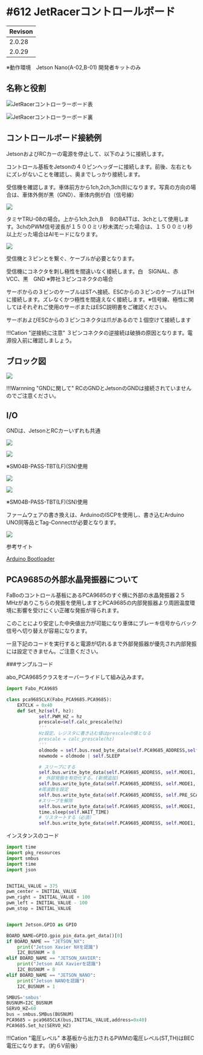 # #612 JetRacerコントロールボード

|Revison|
|:--|
|2.0.28|
|2.0.29|

※動作環境　Jetson Nano(A-02,B-01) 開発者キットのみ

## 名称と役割

![JetRacerコントローラーボード表](./img/020029/6120229T.jpg)


![JetRacerコントローラーボード裏](./img/020029/6120229B.jpg)


## コントロールボード接続例

JetsonおよびRCカーの電源を停止して、以下のように接続します。

コントロール基板をJetsonの４０ピンヘッダーに接続します。前後、左右ともにズレがないことを確認し、奥までしっかり接続します。

受信機を確認します。車体前方から1ch,2ch,3ch(B)になります。写真の方向の場合は、車体外側が黒（GND）、車体内側が白（信号線）

![](./img/connetting004.jpg)

タミヤTRU-08の場合。上から1ch,2ch,B 　BのBATTは、3chとして使用します。3chのPWM信号波長が１５００ミリ秒未満だった場合は、１５００ミリ秒以上だった場合はAIモードになります。

![](./img/ESC.jpg)

受信機と３ピンとを繋ぐ、ケーブルが必要となります。

受信機にコネクタを刺し極性を間違いなく接続します。白　SIGNAL、赤　VCC、黒　GND ※弊社３ピンコネクタの場合

サーボからの３ピンのケーブルはSTへ接続、ESCからの３ピンのケーブルはTHに接続します。ズレなくかつ極性を間違えなく接続します。※信号線、極性に関してはそれぞれご使用のサーボまたはESC説明書をご確認ください。

サーボおよびESCからの３ピンコネクタは爪があるので１個空けて接続します

!!!Cation "逆接続に注意"
	３ピンコネクタの逆接続は破損の原因となります。電源投入前に確認しましょう。


## ブロック図

![](./img/020029/blockdiagram020029.png)

!!!Warnning "GNDに関して"
	RCのGNDとJetsonのGNDは接続されていませんのでご注意ください。

## I/O

GNDは、JetsonとRCカーいずれも共通

![](./img/020029/i2cport.png)

![](./img/020029/020029_I2C.JPG)

※SM04B-PASS-TBT(LF)(SN)使用

![](./img/020029/spiport.png)

![](./img/020029/020029_SPI.JPG)

※SM04B-PASS-TBT(LF)(SN)使用

ファームウェアの書き換えは、ArduinoのISCPを使用し、書き込むArduino UNO同等品とTag-Connectが必要となります。

![](./img/020029/020029_ICSP.JPG)

参考サイト

[Arduino Bootloader](https://faboplatform.github.io/CircuitDocs/0.Arduino%20Bootloader/article0-1/)



## PCA9685の外部水晶発振器について

FaBoのコントロール基板にあるPCA9685のすぐ横に外部の水晶発振器２５MHzがありこちらの発振を使用しますとPCA9685の内部発振器より周囲温度環境に影響を受けにくい正確な発振が得られます。

このことにより安定した中央値出力が可能になり車体にブレーキ信号からバック信号へ切り替えが容易になります。

一旦下記のコードを実行すると電源が切れるまで外部発振器が優先され内部発振には設定できません。ご注意ください。


###サンプルコード

abo_PCA9685クラスをオーバーライドして組み込みます。

```python
import Fabo_PCA9685

class pca9685CLK(Fabo_PCA9685.PCA9685):
    EXTCLK = 0x40
    def Set_hz(self, hz):
            self.PWM_HZ = hz
            prescale=self.calc_prescale(hz)
            '''
            Hz設定。レジスタに書き込む値はprescaleの値となる
            prescale = calc_prescale(hz)
            '''
            oldmode = self.bus.read_byte_data(self.PCA9685_ADDRESS,self.MODE1)
            newmode = oldmode | self.SLEEP

            # スリープにする
            self.bus.write_byte_data(self.PCA9685_ADDRESS, self.MODE1, newmode)
            #　外部発振を有効化する。(新規追加)
            self.bus.write_byte_data(self.PCA9685_ADDRESS, self.MODE1, self.SLEEP | self.EXTCLK) 
            #周波数を設定
            self.bus.write_byte_data(self.PCA9685_ADDRESS, self.PRE_SCALE, prescale)
            #スリープを解除
            self.bus.write_byte_data(self.PCA9685_ADDRESS, self.MODE1, oldmode)
            time.sleep(self.WAIT_TIME)
            # リスタートする（必須）
            self.bus.write_byte_data(self.PCA9685_ADDRESS, self.MODE1, (oldmode | self.RESTART))  
```

インスタンスのコード

```python
import time
import pkg_resources
import smbus
import time
import json


INITIAL_VALUE = 375
pwm_center = INITIAL_VALUE
pwm_right = INITIAL_VALUE + 100
pwm_left = INITIAL_VALUE - 100
pwm_stop = INITIAL_VALUE


import Jetson.GPIO as GPIO

BOARD_NAME=GPIO.gpio_pin_data.get_data()[0]
if BOARD_NAME == "JETSON_NX":
    print("Jetson Xavier NXを認識")
    I2C_BUSNUM = 8
elif BOARD_NAME == "JETSON_XAVIER":
    print("Jetson AGX Xavierを認識")
    I2C_BUSNUM = 8
elif BOARD_NAME == "JETSON_NANO":
    print("Jetson NANOを認識")
    I2C_BUSNUM = 1

SMBUS='smbus'
BUSNUM=I2C_BUSNUM
SERVO_HZ=60
bus = smbus.SMBus(BUSNUM)
PCA9685 = pca9685CLK(bus,INITIAL_VALUE,address=0x40)
PCA9685.Set_hz(SERVO_HZ)
```

!!!Cation "電圧レベル"
	本基板から出力されるPWMの電圧レベル(ST,TH)はBEC電圧になります。（約６V前後）